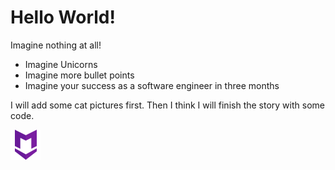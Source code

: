 # Hello World!

Imagine nothing at all!
* Imagine Unicorns
* Imagine more bullet points
* Imagine your success as a software engineer in three months

 I will add some cat pictures first. Then I think I will finish the story with some code.

![alt text](https://github.com/adam-p/markdown-here/raw/master/src/common/images/icon48.png "Logo Title Text 1")

